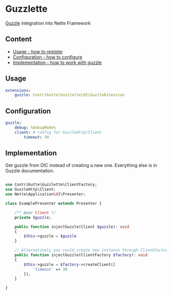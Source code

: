 # Guzzlette

[Guzzle](https://github.com/guzzle/guzzle) integration into Nette Framework

## Content

- [Usage - how to register](#usage)
- [Configuration - how to configure](#configuration)
- [Implementation - how to work with guzzle](/.docs/README.md#implementation)

## Usage

```yaml
extensions:
    guzzle: Contributte\Guzzlette\DI\GuzzleExtension
```

## Configuration

```yaml
guzzle:
    debug: %debugMode%
    client: # config for GuzzleHttp\Client
        timeout: 30
```

## Implementation

Get guzzle from DIC instead of creating a new one.
Everything else is in Guzzle documentation.

```php

use Contributte\Guzzlette\ClientFactory;
use GuzzleHttp\Client;
use Nette\Application\UI\Presenter;

class ExamplePresenter extends Presenter {

    /** @var Client */
    private $guzzle;

    public function injectGuzzle(Client $guzzle): void
    {
        $this->guzzle = $guzzle
    }

    // Alternatively you could create new instance through ClientFactory
    public function injectGuzzle(ClientFactory $factory): void
    {
        $this->guzzle = $factory->createClient([
            'timeout' => 30
        ]);
    }

}
```
